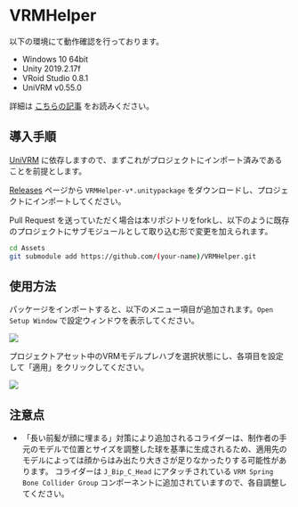 # VRMHelper

以下の環境にて動作確認を行っております。

- Windows 10 64bit
- Unity 2019.2.17f
- VRoid Studio 0.8.1
- UniVRM v0.55.0

詳細は [こちらの記事](https://qiita.com/but80/items/3cc28cd874764daf3e58) をお読みください。

## 導入手順

[UniVRM](https://github.com/vrm-c/UniVRM) に依存しますので、まずこれがプロジェクトにインポート済みであることを前提とします。

[Releases](https://github.com/but80/VRMHelper/releases) ページから `VRMHelper-v*.unitypackage` をダウンロードし、プロジェクトにインポートしてください。

Pull Request を送っていただく場合は本リポジトリをforkし、以下のように既存のプロジェクトにサブモジュールとして取り込む形で変更を加えられます。

```bash
cd Assets
git submodule add https://github.com/(your-name)/VRMHelper.git
```

## 使用方法

パッケージをインポートすると、以下のメニュー項目が追加されます。`Open Setup Window` で設定ウィンドウを表示してください。

![](https://qiita-image-store.s3.ap-northeast-1.amazonaws.com/0/34010/ef61e092-6a9d-d0a4-886e-d8d3f4780775.png)

プロジェクトアセット中のVRMモデルプレハブを選択状態にし、各項目を設定して「適用」をクリックしてください。

![](https://qiita-image-store.s3.ap-northeast-1.amazonaws.com/0/34010/0c9b469e-603b-3892-8afa-585887d30605.png)

## 注意点

- 「長い前髪が顔に埋まる」対策により追加されるコライダーは、制作者の手元のモデルで位置とサイズを調整した球を基準に生成されるため、適用先のモデルによっては顔からはみ出たり大きさが足りなかったりする可能性があります。
  コライダーは `J_Bip_C_Head` にアタッチされている `VRM Spring Bone Collider Group` コンポーネントに追加されていますので、各自調整してください。
